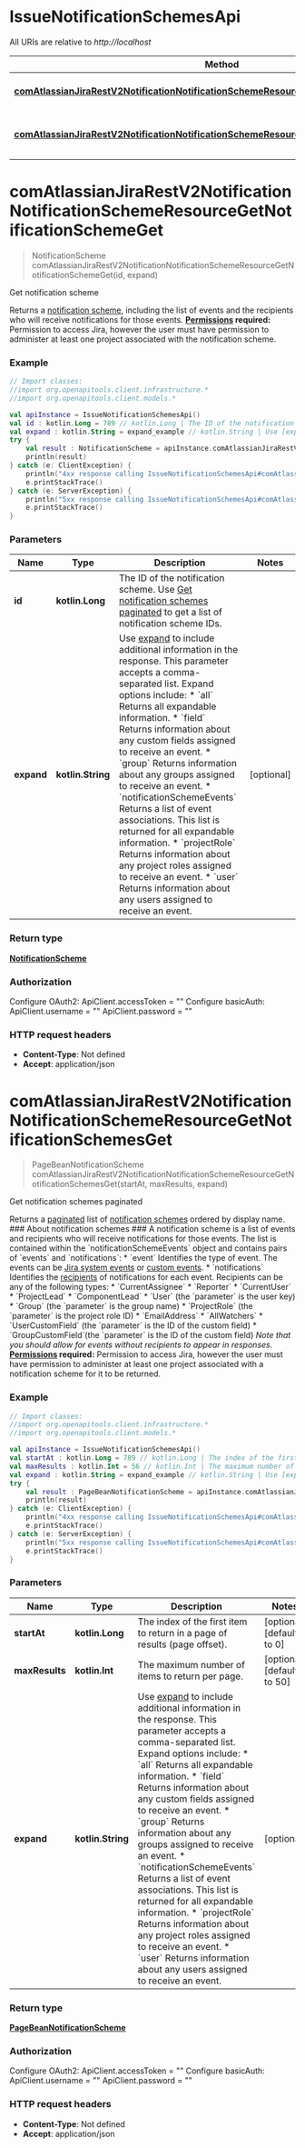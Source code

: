 # IssueNotificationSchemesApi

All URIs are relative to *http://localhost*

Method | HTTP request | Description
------------- | ------------- | -------------
[**comAtlassianJiraRestV2NotificationNotificationSchemeResourceGetNotificationSchemeGet**](IssueNotificationSchemesApi.md#comAtlassianJiraRestV2NotificationNotificationSchemeResourceGetNotificationSchemeGet) | **GET** /rest/api/3/notificationscheme/{id} | Get notification scheme
[**comAtlassianJiraRestV2NotificationNotificationSchemeResourceGetNotificationSchemesGet**](IssueNotificationSchemesApi.md#comAtlassianJiraRestV2NotificationNotificationSchemeResourceGetNotificationSchemesGet) | **GET** /rest/api/3/notificationscheme | Get notification schemes paginated


<a name="comAtlassianJiraRestV2NotificationNotificationSchemeResourceGetNotificationSchemeGet"></a>
# **comAtlassianJiraRestV2NotificationNotificationSchemeResourceGetNotificationSchemeGet**
> NotificationScheme comAtlassianJiraRestV2NotificationNotificationSchemeResourceGetNotificationSchemeGet(id, expand)

Get notification scheme

Returns a [notification scheme](https://confluence.atlassian.com/x/8YdKLg), including the list of events and the recipients who will receive notifications for those events.  **[Permissions](#permissions) required:** Permission to access Jira, however the user must have permission to administer at least one project associated with the notification scheme.

### Example
```kotlin
// Import classes:
//import org.openapitools.client.infrastructure.*
//import org.openapitools.client.models.*

val apiInstance = IssueNotificationSchemesApi()
val id : kotlin.Long = 789 // kotlin.Long | The ID of the notification scheme. Use [Get notification schemes paginated](#api-rest-api-3-notificationscheme-get) to get a list of notification scheme IDs.
val expand : kotlin.String = expand_example // kotlin.String | Use [expand](#expansion) to include additional information in the response. This parameter accepts a comma-separated list. Expand options include:   *  `all` Returns all expandable information.  *  `field` Returns information about any custom fields assigned to receive an event.  *  `group` Returns information about any groups assigned to receive an event.  *  `notificationSchemeEvents` Returns a list of event associations. This list is returned for all expandable information.  *  `projectRole` Returns information about any project roles assigned to receive an event.  *  `user` Returns information about any users assigned to receive an event.
try {
    val result : NotificationScheme = apiInstance.comAtlassianJiraRestV2NotificationNotificationSchemeResourceGetNotificationSchemeGet(id, expand)
    println(result)
} catch (e: ClientException) {
    println("4xx response calling IssueNotificationSchemesApi#comAtlassianJiraRestV2NotificationNotificationSchemeResourceGetNotificationSchemeGet")
    e.printStackTrace()
} catch (e: ServerException) {
    println("5xx response calling IssueNotificationSchemesApi#comAtlassianJiraRestV2NotificationNotificationSchemeResourceGetNotificationSchemeGet")
    e.printStackTrace()
}
```

### Parameters

Name | Type | Description  | Notes
------------- | ------------- | ------------- | -------------
 **id** | **kotlin.Long**| The ID of the notification scheme. Use [Get notification schemes paginated](#api-rest-api-3-notificationscheme-get) to get a list of notification scheme IDs. |
 **expand** | **kotlin.String**| Use [expand](#expansion) to include additional information in the response. This parameter accepts a comma-separated list. Expand options include:   *  &#x60;all&#x60; Returns all expandable information.  *  &#x60;field&#x60; Returns information about any custom fields assigned to receive an event.  *  &#x60;group&#x60; Returns information about any groups assigned to receive an event.  *  &#x60;notificationSchemeEvents&#x60; Returns a list of event associations. This list is returned for all expandable information.  *  &#x60;projectRole&#x60; Returns information about any project roles assigned to receive an event.  *  &#x60;user&#x60; Returns information about any users assigned to receive an event. | [optional]

### Return type

[**NotificationScheme**](NotificationScheme.md)

### Authorization


Configure OAuth2:
    ApiClient.accessToken = ""
Configure basicAuth:
    ApiClient.username = ""
    ApiClient.password = ""

### HTTP request headers

 - **Content-Type**: Not defined
 - **Accept**: application/json

<a name="comAtlassianJiraRestV2NotificationNotificationSchemeResourceGetNotificationSchemesGet"></a>
# **comAtlassianJiraRestV2NotificationNotificationSchemeResourceGetNotificationSchemesGet**
> PageBeanNotificationScheme comAtlassianJiraRestV2NotificationNotificationSchemeResourceGetNotificationSchemesGet(startAt, maxResults, expand)

Get notification schemes paginated

Returns a [paginated](#pagination) list of [notification schemes](https://confluence.atlassian.com/x/8YdKLg) ordered by display name.  ### About notification schemes ###  A notification scheme is a list of events and recipients who will receive notifications for those events. The list is contained within the &#x60;notificationSchemeEvents&#x60; object and contains pairs of &#x60;events&#x60; and &#x60;notifications&#x60;:   *  &#x60;event&#x60; Identifies the type of event. The events can be [Jira system events](https://confluence.atlassian.com/x/8YdKLg#Creatinganotificationscheme-eventsEvents) or [custom events](https://confluence.atlassian.com/x/AIlKLg).  *  &#x60;notifications&#x60; Identifies the [recipients](https://confluence.atlassian.com/x/8YdKLg#Creatinganotificationscheme-recipientsRecipients) of notifications for each event. Recipients can be any of the following types:           *  &#x60;CurrentAssignee&#x60;      *  &#x60;Reporter&#x60;      *  &#x60;CurrentUser&#x60;      *  &#x60;ProjectLead&#x60;      *  &#x60;ComponentLead&#x60;      *  &#x60;User&#x60; (the &#x60;parameter&#x60; is the user key)      *  &#x60;Group&#x60; (the &#x60;parameter&#x60; is the group name)      *  &#x60;ProjectRole&#x60; (the &#x60;parameter&#x60; is the project role ID)      *  &#x60;EmailAddress&#x60;      *  &#x60;AllWatchers&#x60;      *  &#x60;UserCustomField&#x60; (the &#x60;parameter&#x60; is the ID of the custom field)      *  &#x60;GroupCustomField&#x60;(the &#x60;parameter&#x60; is the ID of the custom field)  *Note that you should allow for events without recipients to appear in responses.*  **[Permissions](#permissions) required:** Permission to access Jira, however the user must have permission to administer at least one project associated with a notification scheme for it to be returned.

### Example
```kotlin
// Import classes:
//import org.openapitools.client.infrastructure.*
//import org.openapitools.client.models.*

val apiInstance = IssueNotificationSchemesApi()
val startAt : kotlin.Long = 789 // kotlin.Long | The index of the first item to return in a page of results (page offset).
val maxResults : kotlin.Int = 56 // kotlin.Int | The maximum number of items to return per page.
val expand : kotlin.String = expand_example // kotlin.String | Use [expand](#expansion) to include additional information in the response. This parameter accepts a comma-separated list. Expand options include:   *  `all` Returns all expandable information.  *  `field` Returns information about any custom fields assigned to receive an event.  *  `group` Returns information about any groups assigned to receive an event.  *  `notificationSchemeEvents` Returns a list of event associations. This list is returned for all expandable information.  *  `projectRole` Returns information about any project roles assigned to receive an event.  *  `user` Returns information about any users assigned to receive an event.
try {
    val result : PageBeanNotificationScheme = apiInstance.comAtlassianJiraRestV2NotificationNotificationSchemeResourceGetNotificationSchemesGet(startAt, maxResults, expand)
    println(result)
} catch (e: ClientException) {
    println("4xx response calling IssueNotificationSchemesApi#comAtlassianJiraRestV2NotificationNotificationSchemeResourceGetNotificationSchemesGet")
    e.printStackTrace()
} catch (e: ServerException) {
    println("5xx response calling IssueNotificationSchemesApi#comAtlassianJiraRestV2NotificationNotificationSchemeResourceGetNotificationSchemesGet")
    e.printStackTrace()
}
```

### Parameters

Name | Type | Description  | Notes
------------- | ------------- | ------------- | -------------
 **startAt** | **kotlin.Long**| The index of the first item to return in a page of results (page offset). | [optional] [default to 0]
 **maxResults** | **kotlin.Int**| The maximum number of items to return per page. | [optional] [default to 50]
 **expand** | **kotlin.String**| Use [expand](#expansion) to include additional information in the response. This parameter accepts a comma-separated list. Expand options include:   *  &#x60;all&#x60; Returns all expandable information.  *  &#x60;field&#x60; Returns information about any custom fields assigned to receive an event.  *  &#x60;group&#x60; Returns information about any groups assigned to receive an event.  *  &#x60;notificationSchemeEvents&#x60; Returns a list of event associations. This list is returned for all expandable information.  *  &#x60;projectRole&#x60; Returns information about any project roles assigned to receive an event.  *  &#x60;user&#x60; Returns information about any users assigned to receive an event. | [optional]

### Return type

[**PageBeanNotificationScheme**](PageBeanNotificationScheme.md)

### Authorization


Configure OAuth2:
    ApiClient.accessToken = ""
Configure basicAuth:
    ApiClient.username = ""
    ApiClient.password = ""

### HTTP request headers

 - **Content-Type**: Not defined
 - **Accept**: application/json

